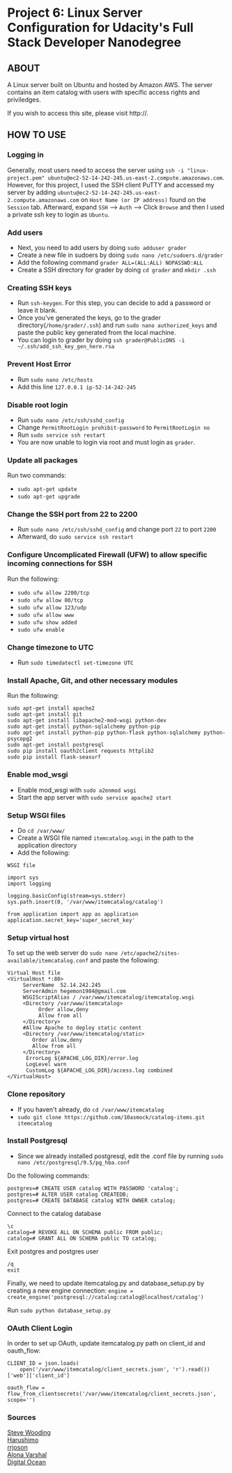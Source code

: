 # Project 6: Linux Server Configuration for Udacity's Full Stack Developer Nanodegree
## ABOUT

A Linux server built on Ubuntu and hosted by Amazon AWS. The server contains an item catalog with users with specific access rights and priviledges.

If you wish to access this site, please visit http://.

## HOW TO USE

### Logging in

Generally, most users need to access the server using ```ssh -i "linux-project.pem" ubuntu@ec2-52-14-242-245.us-east-2.compute.amazonaws.com```. However, for this project, I used the SSH client PuTTY and accessed my server by adding ```ubuntu@ec2-52-14-242-245.us-east-2.compute.amazonaws.com``` on ```Host Name (or IP address)``` found on the ```Session``` tab. Afterward, expand ```SSH``` --> ```Auth``` --> Click ```Browse``` and then I used a private ssh key to login as ```Ubuntu```.

### Add users

- Next, you need to add users by doing ```sudo adduser grader```
- Create a new file in sudoers by doing ```sudo nano /etc/sudoers.d/grader```
- Add the following command ```grader ALL=(ALL:ALL) NOPASSWD:ALL```
- Create a SSH directory for grader by doing ```cd grader``` and ```mkdir .ssh``` 

### Creating SSH keys

- Run ```ssh-keygen```. For this step, you can decide to add a password or leave it blank.
- Once you've generated the keys, go to the grader directory(```/home/grader/.ssh```) and run ```sudo nano authorized_keys``` and paste the public key generated from the local machine.
- You can login to grader by doing ```ssh grader@PublicDNS -i ~/.ssh/add_ssh_key_gen_here.rsa```

### Prevent Host Error 

- Run ```sudo nano /etc/hosts```
- Add this line ```127.0.0.1 ip-52-14-242-245```

### Disable root login

- Run ```sudo nano /etc/ssh/sshd_config```
- Change ```PermitRootLogin prohibit-password``` to ```PermitRootLogin no```
- Run ```sudo service ssh restart```
- You are now unable to login via root and must login as ```grader```.

### Update all packages

Run two commands:
- ```sudo apt-get update```
- ```sudo apt-get upgrade```

### Change the SSH port from 22 to 2200

- Run ```sudo nano /etc/ssh/sshd_config``` and change port ```22``` to port ```2200```
- Afterward, do ```sudo service ssh restart```

### Configure Uncomplicated Firewall (UFW) to allow specific incoming connections for SSH

Run the following:
- ```sudo ufw allow 2200/tcp```
- ```sudo ufw allow 80/tcp```
- ```sudo ufw allow 123/udp```
- ```sudo ufw allow www```
- ```sudo ufw show added```
- ```sudo ufw enable```

### Change timezone to UTC

- Run ```sudo timedatectl set-timezone UTC```

### Install Apache, Git, and other necessary modules

Run the following:
```
sudo apt-get install apache2
sudo apt-get install git
sudo apt-get install libapache2-mod-wsgi python-dev
sudo apt-get install python-sqlalchemy python-pip
sudo apt-get install python-pip python-flask python-sqlalchemy python-psycopg2
sudo apt-get install postgresql
sudo pip install oauth2client requests httplib2
sudo pip install flask-seasurf
```

### Enable mod_wsgi

- Enable mod_wsgi with ```sudo a2enmod wsgi```
- Start the app server with ```sudo service apache2 start```

### Setup WSGI files

- Do ```cd /var/www/```
- Create a WSGI file named ```itemcatalog.wsgi``` in the path to the application directory
- Add the following:
```
WSGI file

import sys
import logging

logging.basicConfig(stream=sys.stderr)
sys.path.insert(0, '/var/www/itemcatalog/catalog')

from application import app as application
application.secret_key='super_secret_key'
```

### Setup virtual host

To set up the web server do ```sudo nano /etc/apache2/sites-available/itemcatalog.conf``` and paste the following:

```
Virtual Host file
<VirtualHost *:80>
     ServerName  52.14.242.245
     ServerAdmin hegemon1984@gmail.com
     WSGIScriptAlias / /var/www/itemcatalog/itemcatalog.wsgi
     <Directory /var/www/itemcatalog>
          Order allow,deny
          Allow from all
     </Directory>
     #Allow Apache to deploy static content
     <Directory /var/www/itemcatalog/static>
        Order allow,deny
        Allow from all
     </Directory>
      ErrorLog ${APACHE_LOG_DIR}/error.log
      LogLevel warn
      CustomLog ${APACHE_LOG_DIR}/access.log combined
</VirtualHost>
```

### Clone repository

- If you haven't already, do ```cd /var/www/itemcatalog```
- ```sudo git clone https://github.com/10asmock/catalog-items.git itemcatalog```

### Install Postgresql

- Since we already installed postgresql, edit the .conf file by running ```sudo nano /etc/postgresql/9.5/pg_hba.conf```

Do the following commands:

```
postgres=# CREATE USER catalog WITH PASSWORD 'catalog';
postgres=# ALTER USER catalog CREATEDB;
postgres=# CREATE DATABASE catalog WITH OWNER catalog;
```

Connect to the catalog database

```
\c
catalog=# REVOKE ALL ON SCHEMA public FROM public;
catalog=# GRANT ALL ON SCHEMA public TO catalog;
```
Exit postgres and postgres user

``` 
/q
exit
```

Finally, we need to update itemcatalog.py and database_setup.py by creating a new engine connection: ```engine = create_engine('postgresql://catalog:catalog@localhost/catalog')```

Run ```sudo python database_setup.py```

### OAuth Client Login

In order to set up OAuth, update itemcatalog.py path on client_id and oauth_flow:

```
CLIENT_ID = json.loads(
    open('/var/www/itemcatalog/client_secrets.json', 'r').read())['web']['client_id']

oauth_flow = flow_from_clientsecrets('/var/www/itemcatalog/client_secrets.json', scope='')
```

### Sources

[Steve Wooding](https://github.com/SteveWooding/fullstack-nanodegree-linux-server-config/blob/master/README.md)<br>
[Harushimo](https://github.com/harushimo/linux-server-configuration/blob/master/README.md)<br>
[rrjoson](https://github.com/rrjoson/udacity-linux-server-configuration/blob/master/README.md)<br>
[Alona Varshal](http://alonavarshal.com/flask/aws/python/2017/10/13/deploying-a-flask-web-app-on-lightsail-aws.html)<br>
[Digital Ocean](https://www.digitalocean.com/community/tutorials/how-to-deploy-a-flask-application-on-an-ubuntu-vps)<br>


